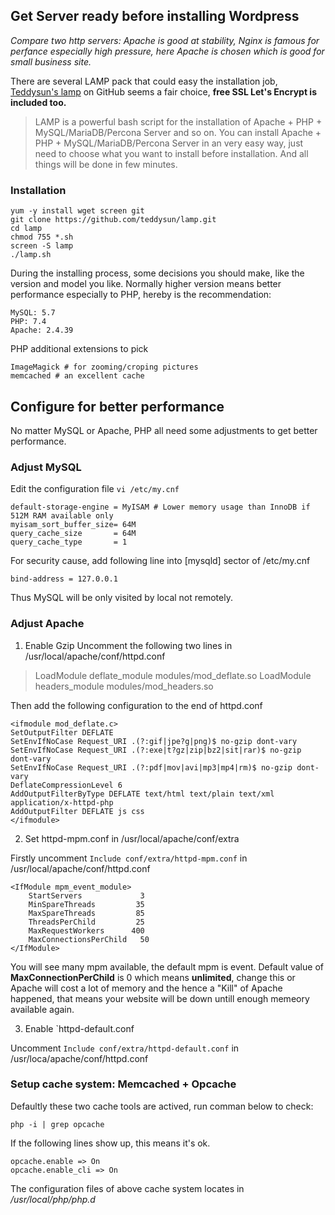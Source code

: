 ## Get Server ready before installing Wordpress ##

*Compare two http servers: Apache is good at stability, Nginx is famous for perfance especially high pressure, here Apache is chosen which is good for small business site.*

There are several LAMP pack that could easy the installation job, [Teddysun's lamp](https://github.com/teddysun/lamp) on GitHub seems a fair choice, **free SSL Let's Encrypt is included too.**

> LAMP is a powerful bash script for the installation of Apache + PHP + MySQL/MariaDB/Percona Server and so on. You can install Apache + PHP + MySQL/MariaDB/Percona Server in an very easy way, just need to choose what you want to install before installation. And all things will be done in few minutes.

### Installation ###

```
yum -y install wget screen git
git clone https://github.com/teddysun/lamp.git
cd lamp
chmod 755 *.sh
screen -S lamp
./lamp.sh
```

During the installing process, some decisions you should make, like the version  and model you like. Normally higher version means better performance especially to PHP, hereby is the recommendation:

```
MySQL: 5.7
PHP: 7.4
Apache: 2.4.39
```

PHP additional extensions to pick

```
ImageMagick # for zooming/croping pictures
memcached # an excellent cache
```

## Configure for better performance ##

No matter MySQL or Apache, PHP all need some adjustments to get better performance.

### Adjust MySQL ###

Edit the configuration file
`vi /etc/my.cnf`

```
default-storage-engine = MyISAM # Lower memory usage than InnoDB if 512M RAM available only
myisam_sort_buffer_size= 64M
query_cache_size       = 64M
query_cache_type       = 1

```
For security cause, add following line into [mysqld] sector of /etc/my.cnf

`bind-address = 127.0.0.1`

Thus MySQL will be only visited by local not remotely.



### Adjust Apache ###

1. Enable Gzip
Uncomment the following two lines in /usr/local/apache/conf/httpd.conf

>LoadModule deflate_module modules/mod_deflate.so
>LoadModule headers_module modules/mod_headers.so

Then add the following configuration to the end of httpd.conf

```
<ifmodule mod_deflate.c>
SetOutputFilter DEFLATE
SetEnvIfNoCase Request_URI .(?:gif|jpe?g|png)$ no-gzip dont-vary
SetEnvIfNoCase Request_URI .(?:exe|t?gz|zip|bz2|sit|rar)$ no-gzip dont-vary 
SetEnvIfNoCase Request_URI .(?:pdf|mov|avi|mp3|mp4|rm)$ no-gzip dont-vary
DeflateCompressionLevel 6
AddOutputFilterByType DEFLATE text/html text/plain text/xml application/x-httpd-php
AddOutputFilter DEFLATE js css
</ifmodule>
```

2. Set httpd-mpm.conf in /usr/local/apache/conf/extra

Firstly uncomment `Include conf/extra/httpd-mpm.conf` in /usr/local/apache/conf/httpd.conf

```
<IfModule mpm_event_module>
    StartServers             3
    MinSpareThreads         35
    MaxSpareThreads         85
    ThreadsPerChild         25
    MaxRequestWorkers      400
    MaxConnectionsPerChild   50
</IfModule>
```

You will see many mpm available, the default mpm is event. 
Default value of **MaxConnectionPerChild** is 0 which means **unlimited**, change this or Apache will cost a lot of memory and the hence a "Kill" of Apache happened, that means your website will be down untill enough memeory available again.

3. Enable `httpd-default.conf

Uncomment `Include conf/extra/httpd-default.conf` in /usr/loca/apache/conf/httpd.conf

### Setup cache system: Memcached + Opcache ###

Defaultly these two cache tools are actived, run comman below to check:

`php -i | grep opcache`

If the following lines show up, this means it's ok.

```
opcache.enable => On
opcache.enable_cli => On
```

The configuration files of above cache system locates in */usr/local/php/php.d*
